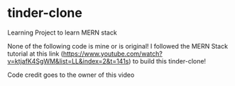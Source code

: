 # tinder-clone
Learning Project to learn MERN stack

None of the following code is mine or is original! I followed the MERN Stack tutorial at this link (https://www.youtube.com/watch?v=ktjafK4SgWM&list=LL&index=2&t=141s) to build this tinder-clone!

Code credit goes to the owner of this video 
